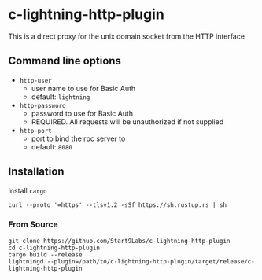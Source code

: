 c-lightning-http-plugin
=======================

This is a direct proxy for the unix domain socket from the HTTP interface

## Command line options

- `http-user`
    - user name to use for Basic Auth
    - default: `lightning`
- `http-password`
    - password to use for Basic Auth
    - REQUIRED. All requests will be unauthorized if not supplied
- `http-port`
    - port to bind the rpc server to
    - default: `8080`
    
## Installation

Install `cargo`
```
curl --proto '=https' --tlsv1.2 -sSf https://sh.rustup.rs | sh
```

### From Source

```
git clone https://github.com/Start9Labs/c-lightning-http-plugin
cd c-lightning-http-plugin
cargo build --release
lightningd --plugin=/path/to/c-lightning-http-plugin/target/release/c-lightning-http-plugin
```

